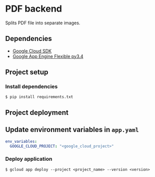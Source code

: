 # PDF backend

Splits PDF file into separate images.

## Dependencies

- [Google Cloud SDK](https://cloud.google.com/sdk/)
- [Google App Engine Flexible py3.4](https://cloud.google.com/appengine/docs/flexible/python/)


## Project setup

### Install dependencies
`$ pip install requirements.txt`

## Project deployment

## Update environment variables in `app.yaml`
```yaml
env_variables:
  GOOGLE_CLOUD_PROJECT: "<google_cloud_project>"
```

### Deploy application
`$ gcloud app deploy --project <project_name> --version <version>`
